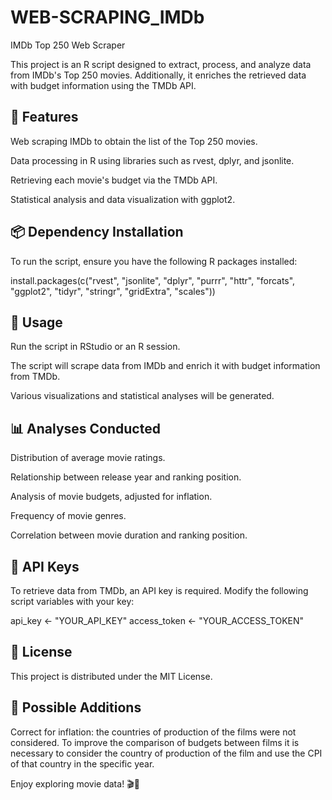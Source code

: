 # WEB-SCRAPING_IMDb

IMDb Top 250 Web Scraper

This project is an R script designed to extract, process, and analyze data from IMDb's Top 250 movies. Additionally, it enriches the retrieved data with budget information using the TMDb API.

## 📌 Features

Web scraping IMDb to obtain the list of the Top 250 movies.

Data processing in R using libraries such as rvest, dplyr, and jsonlite.

Retrieving each movie's budget via the TMDb API.

Statistical analysis and data visualization with ggplot2.

## 📦 Dependency Installation

To run the script, ensure you have the following R packages installed:

install.packages(c("rvest", "jsonlite", "dplyr", "purrr", "httr", "forcats", "ggplot2", "tidyr", "stringr", "gridExtra", "scales"))

## 🚀 Usage

Run the script in RStudio or an R session.

The script will scrape data from IMDb and enrich it with budget information from TMDb.

Various visualizations and statistical analyses will be generated.

## 📊 Analyses Conducted

Distribution of average movie ratings.

Relationship between release year and ranking position.

Analysis of movie budgets, adjusted for inflation.

Frequency of movie genres.

Correlation between movie duration and ranking position.

## 🔑 API Keys

To retrieve data from TMDb, an API key is required. Modify the following script variables with your key:

api_key <- "YOUR_API_KEY"
access_token <- "YOUR_ACCESS_TOKEN"

## 📄 License

This project is distributed under the MIT License.

## 🔧 Possible Additions

Correct for inflation: the countries of production of the films were not considered. To improve the comparison of budgets between films it is necessary to consider the country of production of the film and use the CPI of that country in the specific year.

Enjoy exploring movie data! 🎬🍿



